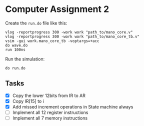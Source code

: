 # Computer Assignment 2

Create the `run.do` file like this:

```
vlog -reportprogress 300 -work work "path_to/mano_core.v"
vlog -reportprogress 300 -work work "path_to/mano_core_tb.v"
vsim -gui work.mano_core_tb -voptargs=+acc
do wave.do
run 100ns
```

Run the simulation:

```
do run.do
```

## Tasks

- [x] Copy the lower 12bits from IR to AR
- [x] Copy IR[15] to i
- [x] Add missed increment operations in State machine always
- [ ] Implement all 12 register instructions
- [ ] Implement all 7 memory instructions
